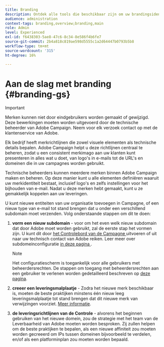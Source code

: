 ```yaml
---
title: Branding
description: Ontdek alle tools die beschikbaar zijn om uw brandingsidentiteiten te beheren
audience: administration
context-tags: branding,overview;branding,main
role: Admin
level: Experienced
exl-id: f6438303-5ae8-47c6-8c34-8e586f4b6fe7
source-git-commit: 2b4a818c819ae598d5555c1a2d64447b0793b5b8
workflow-type: tm+mt
source-wordcount: '315'
ht-degree: 16%

---
```


# Aan de slag met branding {#branding-gs}

>[!IMPORTANT]
>
>Merken kunnen niet door eindgebruikers worden gemaakt of gewijzigd. Deze bewerkingen moeten worden uitgevoerd door de technische beheerder van Adobe Campaign. Neem voor elk verzoek contact op met de klantenservice van Adobe.

Elk bedrijf heeft merkrichtlijnen die zowel visuele elementen als technische details bepalen. Adobe Campaign helpt u deze richtlijnen centraal te beheren, zodat u een consistent merkimago aan uw klanten kunt presenteren in alles wat u doet, van logo&#39;s in e-mails tot de URL&#39;s en domeinen die in uw campagnes worden gebruikt.

Technische beheerders kunnen meerdere merken binnen Adobe Campaign maken en beheren. Op deze manier kunt u alle elementen definiëren waaruit uw merkidentiteit bestaat, inclusief logo&#39;s en zelfs instellingen voor het bijhouden van e-mail. Nadat u deze merken hebt gemaakt, kunt u ze gemakkelijk koppelen aan uw leveringen.

U kunt nieuwe entiteiten van uw organisatie toevoegen in Campagne, of een nieuw type van e-mail tot stand brengen dat u onder een verschillend subdomain moet verzenden. Volg onderstaande stappen om dit te doen:

1. **vorm een nieuw subdomain** - voor om het even welk nieuw subdomain dat door Adobe moet worden gebruikt, zal de eerste stap het vormen zijn. U kunt dit door [ het Controlebord van de Campagne ](https://experienceleague.adobe.com/docs/control-panel/using/subdomains-and-certificates/subdomains-branding.html?lang=nl) uitvoeren of uit naar uw technisch contact van Adobe reiken. Leer meer over subdomeinconfiguratie [ in deze pagina ](https://experienceleague.adobe.com/nl/docs/deliverability-learn/deliverability-best-practice-guide/additional-resources/campaign/ac-domain-name-setup).

   >[!NOTE]
   >
   >Het configuratiescherm is toegankelijk voor alle gebruikers met beheerdersrechten. De stappen om toegang met beheerdersrechten aan een gebruiker te verlenen worden gedetailleerd beschreven op [deze pagina](https://experienceleague.adobe.com/docs/control-panel/using/discover-control-panel/managing-permissions.html?lang=nl#discover-control-panel).

1. **creeer een leveringsmalplaatje** - Zodra het nieuwe merk beschikbaar is, moeten de beste praktijken minstens één nieuw leeg leveringsmalplaatje tot stand brengen dat dit nieuwe merk van verwijzingen voorziet. [Meer informatie](branding-assign.md).

1. **de leveringsrichtlijnen van de Controle** - alvorens het beginnen gebruiken van het nieuwe domein, zou de strategie met het team van de Leverbaarheid van Adobe moeten worden besproken. Zij zullen helpen om de beste praktijken te bepalen, als een nieuwe affiniteit zou moeten worden gecreeerd om IPs tussen domeinen bijvoorbeeld te verdelen, en/of als een platforminplan zou moeten worden bepaald.
